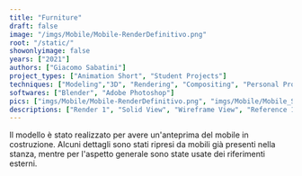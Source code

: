 ```yaml
---
title: "Furniture"
draft: false
image: "/imgs/Mobile/Mobile-RenderDefinitivo.png"
root: "/static/"
showonlyimage: false
years: ["2021"]
authors: ["Giacomo Sabatini"]
project_types: ["Animation Short", "Student Projects"]
techniques: ["Modeling","3D", "Rendering", "Compositing", "Personal Projects"]
softwares: ["Blender", "Adobe Photoshop"]
pics: ["imgs/Mobile/Mobile-RenderDefinitivo.png", "imgs/Mobile/Mobile_Solid.png", "imgs/Mobile/Mobile_Solid_Wireframe.png", "imgs/Mobile/_MG_6344.png", "imgs/Mobile/_MG_6346.png", "imgs/Mobile/22a322bb-9ffb-428e-a3d8-2ce3cb69c2af.jpg", "imgs/Mobile/2dc4ceb3-afc6-4269-b924-13cb3f7815e3.jpeg"]
descriptions: ["Render 1", "Solid View", "Wireframe View", "Reference 1", "Reference 2", "Reference 3", "Reference 4",]
---
```

Il modello è stato realizzato per avere un'anteprima del mobile in costruzione. 
Alcuni dettagli sono stati ripresi da mobili già presenti nella stanza, 
mentre per l'aspetto generale sono state usate dei riferimenti esterni.